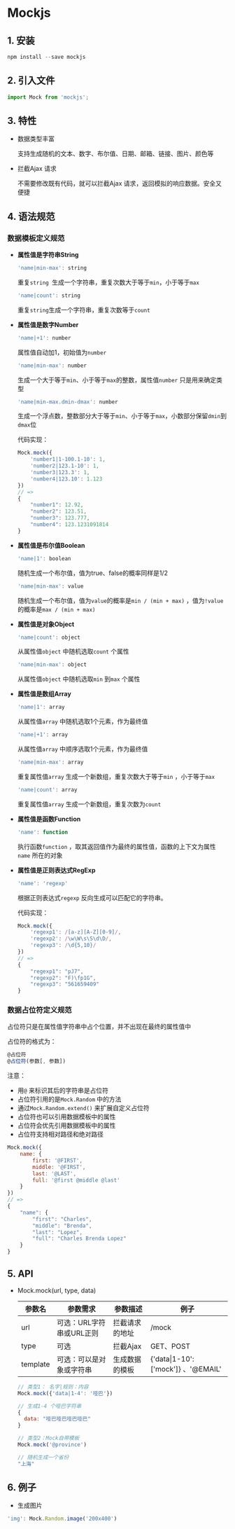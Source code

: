 # Mockjs

## 1. 安装

``` js
npm install --save mockjs
```

## 2. 引入文件

``` js
import Mock from 'mockjs';
```

## 3. 特性

- 数据类型丰富

  支持生成随机的文本、数字、布尔值、日期、邮箱、链接、图片、颜色等

- 拦截Ajax 请求

  不需要修改既有代码，就可以拦截Ajax 请求，返回模拟的响应数据。安全又便捷

## 4. 语法规范

### 数据模板定义规范

- **属性值是字符串String**

  ``` js
  'name|min-max': string
  ```

  重复`string `生成一个字符串，重复次数大于等于`min`，小于等于`max`

  ``` js
  'name|count': string
  ```

  重复`string`生成一个字符串，重复次数等于`count`

- **属性值是数字Number**

  ``` js
  'name|+1': number
  ```

  属性值自动加1，初始值为`number`

  ```js
  'name|min-max': number
  ```

  生成一个大于等于`min`、小于等于`max`的整数，属性值`number` 只是用来确定类型

  ```js
  'name|min-max.dmin-dmax': number
  ```

  生成一个浮点数，整数部分大于等于`min`、小于等于`max`，小数部分保留`dmin`到`dmax`位

  代码实现：

  ``` js
  Mock.mock({
      'number1|1-100.1-10': 1,
      'number2|123.1-10': 1,
      'number3|123.3': 1,
      'number4|123.10': 1.123
  })
  // =>
  {
      "number1": 12.92,
      "number2": 123.51,
      "number3": 123.777,
      "number4": 123.1231091814
  }
  ```

- **属性值是布尔值Boolean**

  ``` js
  'name|1': boolean
  ```

  随机生成一个布尔值，值为true、false的概率同样是1/2

  ``` js
  'name|min-max': value
  ```

  随机生成一个布尔值，值为`value`的概率是`min / (min + max)` ，值为`!value` 的概率是`max / (min + max)`

- **属性值是对象Object**

  ``` js
  'name|count': object
  ```

  从属性值`object` 中随机选取`count` 个属性

  ``` js
  'name|min-max': object
  ```

  从属性值`object` 中随机选取`min` 到`max` 个属性

- **属性值是数组Array**

  ``` js
  'name|1': array
  ```

  从属性值`array` 中随机选取1个元素，作为最终值

  ``` js
  'name|+1': array
  ```

  从属性值`array` 中顺序选取1个元素，作为最终值

  ``` js
  'name|min-max': array
  ```

  重复属性值`array` 生成一个新数组，重复次数大于等于`min` ，小于等于`max`

  ``` js
  'name|count': array
  ```

  重复属性值`array` 生成一个新数组，重复次数为`count`

- **属性值是函数Function**

  ``` js
  'name': function
  ```

  执行函数`function` ，取其返回值作为最终的属性值，函数的上下文为属性`name` 所在的对象

- **属性值是正则表达式RegExp**

  ``` js
  'name': 'regexp'
  ```

  根据正则表达式`regexp` 反向生成可以匹配它的字符串。

  代码实现：

  ``` js
  Mock.mock({
      'regexp1': /[a-z][A-Z][0-9]/,
      'regexp2': /\w\W\s\S\d\D/,
      'regexp3': /\d{5,10}/
  })
  // =>
  {
      "regexp1": "pJ7",
      "regexp2": "F)\fp1G",
      "regexp3": "561659409"
  }
  ```

### 数据占位符定义规范

占位符只是在属性值字符串中占个位置，并不出现在最终的属性值中

占位符的格式为：

``` js
@占位符
@占位符(参数[, 参数])
```

注意：

- 用`@` 来标识其后的字符串是占位符
- 占位符引用的是`Mock.Random` 中的方法
- 通过`Mock.Random.extend()` 来扩展自定义占位符
- 占位符也可以引用数据模板中的属性
- 占位符会优先引用数据模板中的属性
- 占位符支持相对路径和绝对路径

``` js
Mock.mock({
    name: {
        first: '@FIRST',
        middle: '@FIRST',
        last: '@LAST',
        full: '@first @middle @last'
    }
})
// =>
{
    "name": {
        "first": "Charles",
        "middle": "Brenda",
        "last": "Lopez",
        "full": "Charles Brenda Lopez"
    }
}
```

## 5. API

- Mock.mock(url, type, data)

  | 参数名   | 参数需求                 | 参数描述       | 例子                               |
  | -------- | ------------------------ | -------------- | ---------------------------------- |
  | url      | 可选：URL字符串或URL正则 | 拦截请求的地址 | /mock                              |
  | type     | 可选                     | 拦截Ajax       | GET、POST                          |
  | template | 可选：可以是对象或字符串 | 生成数据的模板 | {'data\|1-10':['mock']} 、'@EMAIL' |

  ``` js
  // 类型1： 名字|规则：内容
  Mock.mock({'data|1-4': '哑巴'})
  
  // 生成1-4 个哑巴字符串
  {
    data: "哑巴哑巴哑巴哑巴"
  }
  
  // 类型2：Mock自带模板
  Mock.mock('@province')
  
  // 随机生成一个省份
  "上海"
  ```

## 6. 例子

- 生成图片

``` js
'img': Mock.Random.image('200x400')
```



